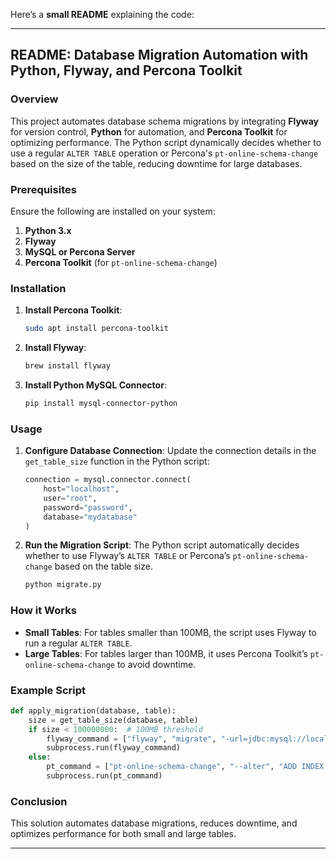 Here’s a **small README** explaining the code:

---

## README: Database Migration Automation with Python, Flyway, and Percona Toolkit

### Overview

This project automates database schema migrations by integrating **Flyway** for version control, **Python** for automation, and **Percona Toolkit** for optimizing performance. The Python script dynamically decides whether to use a regular `ALTER TABLE` operation or Percona's `pt-online-schema-change` based on the size of the table, reducing downtime for large databases.

### Prerequisites

Ensure the following are installed on your system:

1. **Python 3.x**
2. **Flyway**
3. **MySQL or Percona Server**
4. **Percona Toolkit** (for `pt-online-schema-change`)

### Installation

1. **Install Percona Toolkit**:
   ```bash
   sudo apt install percona-toolkit
   ```

2. **Install Flyway**:
   ```bash
   brew install flyway
   ```

3. **Install Python MySQL Connector**:
   ```bash
   pip install mysql-connector-python
   ```

### Usage

1. **Configure Database Connection**:
   Update the connection details in the `get_table_size` function in the Python script:
   ```python
   connection = mysql.connector.connect(
       host="localhost",
       user="root",
       password="password",
       database="mydatabase"
   )
   ```

2. **Run the Migration Script**:
   The Python script automatically decides whether to use Flyway’s `ALTER TABLE` or Percona’s `pt-online-schema-change` based on the table size.
   ```bash
   python migrate.py
   ```

### How it Works

- **Small Tables**: For tables smaller than 100MB, the script uses Flyway to run a regular `ALTER TABLE`.
- **Large Tables**: For tables larger than 100MB, it uses Percona Toolkit’s `pt-online-schema-change` to avoid downtime.

### Example Script

```python
def apply_migration(database, table):
    size = get_table_size(database, table)
    if size < 100000000:  # 100MB threshold
        flyway_command = ["flyway", "migrate", "-url=jdbc:mysql://localhost:3306/mydatabase", "-user=root", "-password=password", "-locations=filesystem:/sql"]
        subprocess.run(flyway_command)
    else:
        pt_command = ["pt-online-schema-change", "--alter", "ADD INDEX idx_users_name (name)", f"D={database},t={table}", "--execute"]
        subprocess.run(pt_command)
```

### Conclusion

This solution automates database migrations, reduces downtime, and optimizes performance for both small and large tables.

--- 

